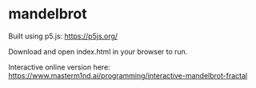 # mandelbrot

Built using p5.js: https://p5js.org/

Download and open index.html in your browser to run.

Interactive online version here: https://www.masterm1nd.ai/programming/interactive-mandelbrot-fractal

